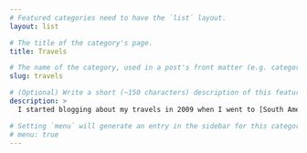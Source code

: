 ```yaml
---
# Featured categories need to have the `list` layout.
layout: list

# The title of the category's page.
title: Travels

# The name of the category, used in a post's front matter (e.g. category: <slug>).
slug: travels

# (Optional) Write a short (~150 characters) description of this featured category.
description: >
  I started blogging about my travels in 2009 when I went to [South America]({{'/lateinamerika' | relative_url }}). Since then, I try to write down some notes if I find time.

# Setting `menu` will generate an entry in the sidebar for this category.
# menu: true
---
```

